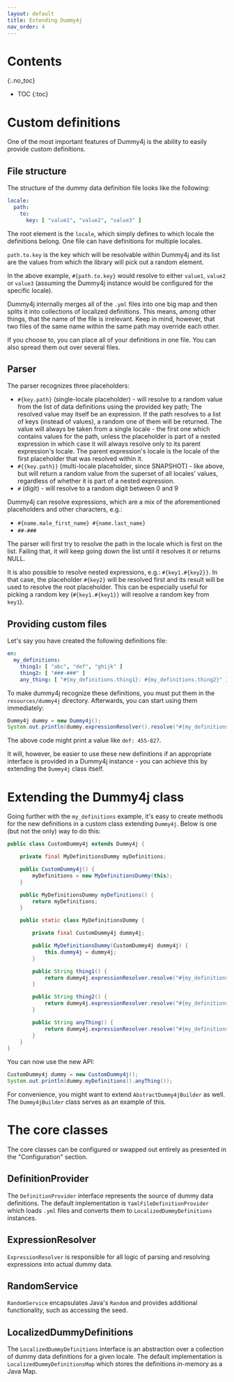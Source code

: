 ```yaml
---
layout: default
title: Extending Dummy4j
nav_order: 4
---
```


# Contents
{:.no_toc}

* TOC
{:toc}

# Custom definitions

One of the most important features of Dummy4j is the ability to easily provide custom definitions.

## File structure

The structure of the dummy data definition file looks like the following:
```yaml
locale:
  path:
    to:
      key: [ "value1", "value2", "value3" ]
```

The root element is the `locale`, which simply defines to which locale the definitions belong. One file can have
definitions for multiple locales.

`path.to.key` is the key which will be resolvable within Dummy4j and its list are the values from which the library
will pick out a random element.

In the above example, `#{path.to.key}` would resolve to either `value1`, `value2` or `value3` (assuming the Dummy4j instance
would be configured for the specific locale).

Dummy4j internally merges all of the `.yml` files into one big map and then splits it into collections of localized
definitions. This means, among other things, that the name of the file is irrelevant. Keep in mind, however, that two
files of the same name within the same path may override each other.

If you choose to, you can place all of your definitions in one file. You can also spread them out over several files.

## Parser

The parser recognizes three placeholders:
* `#{key.path}` (single-locale placeholder) - will resolve to a random value from the list of data definitions using
 the provided key path; The resolved value may itself be an expression. If the path resolves to a list of keys
 (instead of values), a random one of them will be returned.
 The value will always be taken from a single locale - the first one which contains values for the path, unless the
 placeholder is part of a nested expression in which case it will always resolve only to its parent expression's 
 locale. The parent expression's locale is the locale of the first placeholder that was resolved within it.
* `#{{key.path}}` (multi-locale placeholder, since SNAPSHOT) - like above, but will return a random value from the
  superset of all locales' values, regardless of whether it is part of a nested expression.
* `#` (digit) - will resolve to a random digit between 0 and 9

Dummy4j can resolve expressions, which are a mix of the aforementioned placeholders and other characters, e.g.:

* `#{name.male_first_name} #{name.last_name}`
* `##-###`

The parser will first try to resolve the path in the locale which is first on the list. Failing that, it will keep
going down the list until it resolves it or returns NULL.

It is also possible to resolve nested expressions, e.g.:
`#{key1.#{key2}}`.
In that case, the placeholder `#{key2}` will be resolved first and its result will be used to resolve
the root placeholder. This can be especially useful for picking a random key
(`#{key1.#{key1}}` will resolve a random key from `key1`).

## Providing custom files

Let's say you have created the following definitions file:
```yaml
en:
  my_definitions:
    thing1: [ "abc", "def", "ghijk" ]
    thing2: [ "###-###" ]
    any_thing: [ "#{my_definitions.thing1}: #{my_definitions.thing2}" ]
``` 

To make dummy4j recognize these definitions, you must put them in the `resources/dummy4j` directory. Afterwards, you can
start using them immediately:
```java
Dummy4j dummy = new Dummy4j();
System.out.println(dummy.expressionResolver().resolve("#{my_definitions.any_thing}"));
```

The above code might print a value like `def: 455-827`.

It will, however, be easier to use these new definitions if an appropriate interface is provided in a Dummy4j
instance - you can achieve this by extending the `Dummy4j` class itself.

# Extending the Dummy4j class

Going further with the `my_definitions` example, it's easy to create methods for the new definitions in a custom
class extending
`Dummy4j`. Below is one (but not the only) way to do this:

```java
public class CustomDummy4j extends Dummy4j {

    private final MyDefinitionsDummy myDefinitions;

    public CustomDummy4j() {
        myDefinitions = new MyDefinitionsDummy(this);
    }

    public MyDefinitionsDummy myDefinitions() {
        return myDefinitions;
    }

    public static class MyDefinitionsDummy {

        private final CustomDummy4j dummy4j;

        public MyDefinitionsDummy(CustomDummy4j dummy4j) {
            this.dummy4j = dummy4j;
        }

        public String thing1() {
            return dummy4j.expressionResolver.resolve("#{my_definitions.thing1}");
        }

        public String thing2() {
            return dummy4j.expressionResolver.resolve("#{my_definitions.thing2}");
        }

        public String anyThing() {
            return dummy4j.expressionResolver.resolve("#{my_definitions.any_thing}");
        }
    }
}
```

You can now use the new API:
```java
CustomDummy4j dummy = new CustomDummy4j();
System.out.println(dummy.myDefinitions().anyThing());
```

For convenience, you might want to extend `AbstractDummy4jBuilder` as well. The `Dummy4jBuilder` class serves as an
example of this.

# The core classes

The core classes can be configured or swapped out entirely as presented in the "Configuration" section.

## DefinitionProvider

The `DefinitionProvider` interface represents the source of dummy data definitions. The default implementation is
`YamlFileDefinitionProvider` which loads `.yml` files and converts them to `LocalizedDummyDefinitions` instances.

## ExpressionResolver

`ExpressionResolver` is responsible for all logic of parsing and resolving expressions into actual dummy data.

## RandomService

`RandomService` encapsulates Java's `Random` and provides additional functionality, such as accessing the seed.

## LocalizedDummyDefinitions

The `LocalizedDummyDefinitions` interface is an abstraction over a collection of dummy data definitions for a given
locale. The default implementation is `LocalizedDummyDefinitionsMap` which stores the definitions in-memory as a Java
Map.